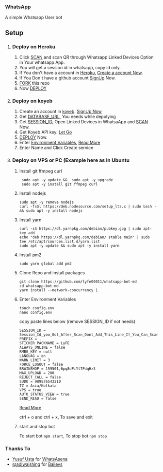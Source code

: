 ### WhatsApp

A simple Whatsapp User bot

## Setup

1. ### Deploy on Heroku
   1. Click [SCAN](https://levanter.onrender.com/md) and scan QR through Whatsapp Linked Devices Option in Your whatsapp App.
   2. You will get a session id in whatsapp, copy id only.
   3. If You don't have a account in [Heroku](https://signup.heroku.com/), [Create a account Now](https://signup.heroku.com/).
   4. If You Don't have a github account [SignUp](https://github.com/join) Now.
   5. [FORK](https://github.com/lyfe00011/whatsapp-bot-md/fork) this repo
   6. Now [DEPLOY](https://levanter.onrender.com/dmd)
2. ### Deploy on koyeb
   1. Create an account in [koyeb](https://app.koyeb.com/auth/signup). [SignUp Now](https://app.koyeb.com/auth/signup)
   2. Get [DATABASE_URL](https://github.com/lyfe00011/whatsapp-bot-md/wiki/DATABASE_URL), You needs while depolying
   3. Get [SESSION_ID](https://levanter.onrender.com/md), Open Linked Devices in WhatsaApp and [SCAN](https://levanter.onrender.com/md) Now.
   4. Get Koyeb API key. [Let Go](https://app.koyeb.com/account/api)
   5. [DEPLOY](https://levanter.onrender.com/koyeb) Now.
   6. Enter [Environment Variables](https://github.com/lyfe00011/whatsapp-bot-md/wiki/Environment_Variables), [Read More](https://github.com/lyfe00011/whatsapp-bot-md/wiki/Environment_Variables)
   7. Enter Name and Click Create service
3. ### Deploy on VPS or PC (Example here as in Ubuntu

   1. Install git ffmpeg curl
      ```
       sudo apt -y update &&  sudo apt -y upgrade
       sudo apt -y install git ffmpeg curl
      ```
   2. Install nodejs

      ```
      sudo apt -y remove nodejs
      curl -fsSl https://deb.nodesource.com/setup_lts.x | sudo bash - && sudo apt -y install nodejs
      ```

   3. Install yarn

      ```
      curl -sS https://dl.yarnpkg.com/debian/pubkey.gpg | sudo apt-key add -
      echo "deb https://dl.yarnpkg.com/debian/ stable main" | sudo tee /etc/apt/sources.list.d/yarn.list
      sudo apt -y update && sudo apt -y install yarn
      ```

   4. Install pm2

      ```
      sudo yarn global add pm2
      ```

   5. Clone Repo and install packages

      ```
      git clone https://github.com/lyfe00011/whatsapp-bot-md
      cd whatsapp-bot-md
      yarn install --network-concurrency 1
      ```

   6. Enter Environment Variables

      ```
      touch config.env
      nano config.env
      ```

      copy paste lines below (remove SESSION_ID if not needs)

      ```
      SESSION_ID = Session_Id_you_Got_After_Scan_Dont_Add_This_Line_If_You_Can_Scan_From_Terminal_Itself
      PREFIX = .
      STICKER_PACKNAME = LyFE
      ALWAYS_ONLINE = false
      RMBG_KEY = null
      LANGUAG = en
      WARN_LIMIT = 3
      FORCE_LOGOUT = false
      BRAINSHOP = 159501,6pq8dPiYt7PdqHz3
      MAX_UPLOAD = 200
      REJECT_CALL = false
      SUDO = 989876543210
      TZ = Asia/Kolkata
      VPS = true
      AUTO_STATUS_VIEW = true
      SEND_READ = false
      ```

      [Read More](https://github.com/lyfe00011/whatsapp-bot-md/wiki/Environment_Variables)

      ctrl + o and ctrl + x, To save and exit

   7. start and stop bot

      To start bot `npm start`,
      To stop bot `npm stop`

### Thanks To

- [Yusuf Usta](https://github.com/Quiec) for [WhatsAsena](https://github.com/yusufusta/WhatsAsena)
- [@adiwajshing](https://github.com/adiwajshing) for [Baileys](https://github.com/adiwajshing/Baileys)
